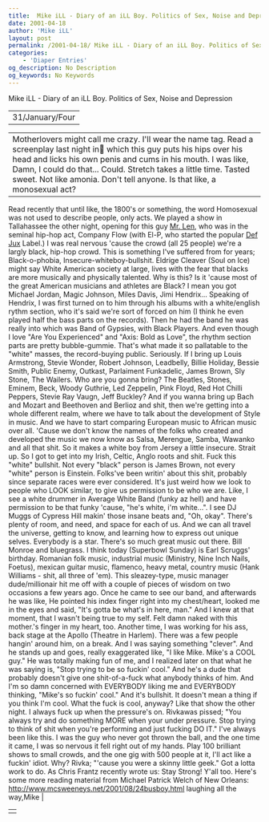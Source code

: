 ```yaml
---
title:  Mike iLL - Diary of an iLL Boy. Politics of Sex, Noise and Depression 
date: 2001-04-18
author: 'Mike iLL'
layout: post
permalink: /2001-04-18/ Mike iLL - Diary of an iLL Boy. Politics of Sex, Noise and Depression 
categories:
    - 'Diaper Entries'
og_description: No Description
og_keywords: No Keywords
---
```

<style>
body {
  background-color: ;
  color: ;
}
a {
  color: ;
}
a:active {
  color: ;
}
a:visited {
  color: ;
}
</style>

   Mike iLL - Diary of an iLL Boy. Politics of Sex, Noise and Depression     



|  |
| --- |
| 31/January/Four |

  
  



|  |
| --- |
| Motherlovers might call me crazy. I'll wear the name tag. Read a screenplay last night in    which this guy puts his hips over his head and licks his own penis and cums in his mouth. I was like, Damn, I could do that... Could. Stretch takes a little time. Tasted sweet. Not like amonia. Don't tell anyone. Is that like, a monosexual act?
Read recently that until like, the 1800's or something, the word Homosexual was not used to describe people, only acts.
We played a show in Tallahassee the other night, opening for this guy [Mr. Len](http://www.dummysmacks.com), who was in the seminal hip-hop act, Company Flow (with El-P, who started the popular [Def Jux](http://www.definitivejux.net) Label.) I was real nervous 'cause the crowd (all 25 people) we're a largly black, hip-hop crowd. This is something I've suffered from for years; Black-o-phobia, Insecure-whiteboy-bullshit. Eldrige Cleaver (Soul on Ice) might say White American society at large, lives with the fear that blacks are more musically and physically talented. Why is this? Is it 'cause most of the great American musicians and athletes are Black? I mean you got Michael Jordan, Magic Johnson, Miles Davis, Jimi Hendrix... Speaking of Hendrix, I was first turned on to him through his albums with a white/english rythm section, who it's said we're sort of forced on him (I think he even played half the bass parts on the records). Then he had the band he was really into which was Band of Gypsies, with Black Players. And even though I love "Are You Experienced" and "Axis: Bold as Love", the rhythm section parts are pretty bubble-gummie. That's what made it so pallatable to the "white" masses, the record-buying public.
Seriously. If I bring up Louis Armstrong, Stevie Wonder, Robert Johnson, Leadbelly, Billie Holiday, Bessie Smith, Public Enemy, Outkast, Parlaiment Funkadelic, James Brown, Sly Stone, The Wailers. Who are you gonna bring? The Beatles, Stones, Eminem, Beck, Woody Guthrie, Led Zeppelin, Pink Floyd, Red Hot Chilli Peppers, Stevie Ray Vaugn, Jeff Buckley?
And if you wanna bring up Bach and Mozart and Beethoven and Berlioz and shit, then we're getting into a whole different realm, where we have to talk about the development of Style in music. And we have to start comparing European music to African music over all. 'Cause we don't know the names of the folks who created and developed the music we now know as Salsa, Merengue, Samba, Wawanko and all that shit.
So it makes a white boy from Jersey a little insecure. Strait up. So I got to get into my Irish, Celtic, Anglo roots and shit. Fuck this "white" bullshit.
Not every "black" person is James Brown, not every "white" person is Einstein. Folks've been writin' about this shit, probably since separate races were ever considered. It's just weird how we look to people who LOOK similar, to give us permission to be who we are. Like, I see a white drummer in Average White Band (funky az hell) and have permission to be that funky 'cause, "he's white, i'm white...". I see DJ Muggs of Cypress Hill makin' those insane beats and, "Oh, okay".
There's plenty of room, and need, and space for each of us. And we can all travel the universe, getting to know, and learning how to express out unique selves. Everybody is a star.
There's so much great music out there. Bill Monroe and bluegrass. I think today (Superbowl Sunday) is Earl Scruggs' birthday. Romanian folk music, industrial music (Ministry, Nine Inch Nails, Foetus), mexican guitar music, flamenco, heavy metal, country music (Hank Williams - shit, all three of 'em).
This sleazey-type, music manager dude/millionair hit me off with a couple of pieces of wisdom on two occasions a few years ago. Once he came to see our band, and afterwards he was like, He pointed his index finger right into my chest/heart, looked me in the eyes and said, "It's gotta be what's in here, man." And I knew at that moment, that I wasn't being true to my self. Felt damn naked with this mother.'s finger in my heart, too.
Another time, I was working for his ass, back stage at the Apollo (Theatre in Harlem). There was a few people hangin' around him, on a break. And I was saying something "clever". And he stands up and goes, really exaggerated like, "I like Mike. Mike's a COOL guy." He was totally making fun of me, and I realized later on that what he was saying is, "Stop trying to be so fuckin' cool." And he's a dude that probably doesn't give one shit-of-a-fuck what anybody thinks of him. And I'm so damn concerned with EVERYBODY liking me and EVERYBODY thinking, "Mike's so fuckin' cool." And it's bullshit. It doesn't mean a thing if you think I'm cool. What the fuck is cool, anyway?
Like that show the other night. I always fuck up when the pressure's on. Rivkawas pissed; "You always try and do something MORE when your under pressure. Stop trying to think of shit when you're performing and just fucking DO IT."
I've always been like this. I was the guy who never got thrown the ball, and the one time it came, I was so nervous it fell right out of my hands. Play 100 brilliant shows to small crowds, and the one gig with 500 people at it, I'll act like a fuckin' idiot. Why?
Rivka; "'cause you were a skinny little geek."
Got a lotta work to do.
As Chris Frantz recently wrote us: Stay Strong!
Y'all too.
Here's some more reading material from Michael Patrick Welch of New Orleans:
<http://www.mcsweeneys.net/2001/08/24busboy.html>
  laughing all the way,Mike
 |

   


|  |
| --- |
|   |

   
   
   
   
  

